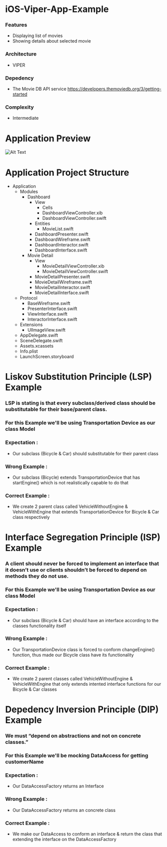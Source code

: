 # iOS-Viper-App-Example

### Features
- Displaying list of movies
- Showing details about selected movie

### Architecture
- VIPER

### Depedency
- The Movie DB API service https://developers.themoviedb.org/3/getting-started

### Complexity
- Intermediate 

# Application Preview
![Alt Text](https://media.giphy.com/media/thiCnQc62pzTmyOXjI/giphy.gif)

# Application Project Structure
                
+ Application
    + Modules
        + Dashboard
            + View
                + Cells
                + DashboardViewController.xib
                + DashboardViewController.swift
            + Entities
                + MovieList.swift
            + DashboardPresenter.swift
            + DashboardWireframe.swift
            + DashboardInteractor.swift
            + DashboardInterface.swift
        + Movie Detail
            + View
                + MovieDetailViewController.xib
                + MovieDetailViewController.swift
            + MovieDetailPresenter.swift
            + MovieDetailWireframe.swift
            + MovieDetailInteractor.swift
            + MovieDetailInterface.swift
    + Protocol
        + BaseWireframe.swift
        + PresenterInterface.swift
        + ViewInterface.swift
        + InteractorInterface.swift
    + Extensions
        + UIImageView.swift
    + AppDelegate.swift
    + SceneDelegate.swift
    + Assets.xcassets
    + Info.plist
    + LaunchScreen.storyboard
    
# Liskov Substitution Principle (LSP) Example

### LSP is stating is that every subclass/derived class should be substitutable for their base/parent class.

### For this Example we'll be using Transportation Device as our class Model

### Expectation : 
- Our subclass (Bicycle & Car) should substitutable for their parent class

### Wrong Example :
- Our subclass (Bicycle) extends TransportationDevice that has startEngine() which is not realistically capable to do that

### Correct Example :
- We create 2 parent class called VehicleWithoutEngine & VehicleWithEngine that extends TransportationDevice for Bicycle & Car class respectively

# Interface Segregation Principle (ISP) Example

### A client should never be forced to implement an interface that it doesn’t use or clients shouldn’t be forced to depend on methods they do not use.

### For this Example we'll be using Transportation Device as our class Model

### Expectation : 
- Our subclass (Bicycle & Car) should have an interface according to the classes functionality itself  

### Wrong Example :
- Our TransportationDevice class is forced to conform changeEngine() function, thus made our Bicycle class have its functionality 

### Correct Example :
- We create 2 parent classes called VehicleWithoutEngine & VehicleWithEngine that only extends intented interface functions for our Bicycle & Car classes

# Depedency Inversion Principle (DIP) Example

### We must “depend on abstractions and not on concrete classes.”

### For this Example we'll be mocking DataAccess for getting customerName

### Expectation : 
- Our DataAccessFactory returns an Interface  

### Wrong Example :
- Our DataAccessFactory returns an concrete class 

### Correct Example :
- We make our DataAccess to conform an interface & return the class that extending the interface on the DataAccessFactory

